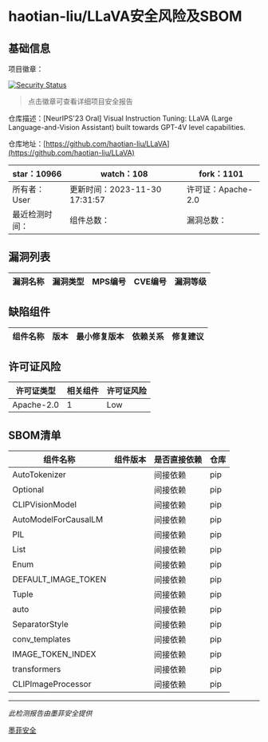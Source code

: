 # haotian-liu/LLaVA安全风险及SBOM

## 基础信息

项目徽章：

[![Security Status](https://www.murphysec.com/platform3/v31/badge/1730656845193760768.svg)](https://www.murphysec.com/console/report/1692602921241169920/1730656845193760768)

> 点击徽章可查看详细项目安全报告

仓库描述：[NeurIPS'23 Oral] Visual Instruction Tuning: LLaVA (Large Language-and-Vision Assistant) built towards GPT-4V level capabilities.

仓库地址：[https://github.com/haotian-liu/LLaVA](https://github.com/haotian-liu/LLaVA)

| star：10966 | watch：108 | fork：1101 |
| ----------- | -------------- | ------------ |
| 所有者：User | 更新时间：2023-11-30 17:31:57 | 许可证：Apache-2.0 |
| 最近检测时间： | 组件总数： | 漏洞总数： |




## 漏洞列表

| 漏洞名称 | 漏洞类型 | MPS编号 | CVE编号 | 漏洞等级 |
| ------- | ------ | ------- | ------ | ----- |





## 缺陷组件

| 组件名称 | 版本 | 最小修复版本 | 依赖关系 | 修复建议 |
| -------- | ---- | ------------ | -------- | -------- |





## 许可证风险

| 许可证类型 | 相关组件 | 许可证风险 |
| ---------- | -------- | ---------- |
|Apache-2.0|1|Low|




## SBOM清单

| 组件名称 | 组件版本 | 是否直接依赖 | 仓库 |
| -------- | -------- | ------------ | ---- |
|AutoTokenizer||间接依赖|pip|
|Optional||间接依赖|pip|
|CLIPVisionModel||间接依赖|pip|
|AutoModelForCausalLM||间接依赖|pip|
|PIL||间接依赖|pip|
|List||间接依赖|pip|
|Enum||间接依赖|pip|
|DEFAULT_IMAGE_TOKEN||间接依赖|pip|
|Tuple||间接依赖|pip|
|auto||间接依赖|pip|
|SeparatorStyle||间接依赖|pip|
|conv_templates||间接依赖|pip|
|IMAGE_TOKEN_INDEX||间接依赖|pip|
|transformers||间接依赖|pip|
|CLIPImageProcessor||间接依赖|pip|


------

*此检测报告由墨菲安全提供*

[墨菲安全](www.murphysec.com)